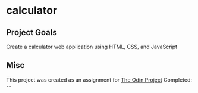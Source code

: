# calculator

## Project Goals
Create a calculator web application using HTML, CSS, and JavaScript

## Misc
This project was created as an assignment for [The Odin Project](https://www.theodinproject.com/lessons/foundations-calculator)
Completed: --